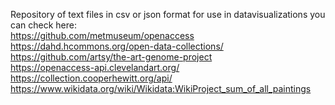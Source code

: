 Repository of text files in csv or json format for use in datavisualizations
you can check here:<br>
https://github.com/metmuseum/openaccess<br>
https://dahd.hcommons.org/open-data-collections/<br>
https://github.com/artsy/the-art-genome-project<br>
https://openaccess-api.clevelandart.org/<br>
https://collection.cooperhewitt.org/api/<br>
https://www.wikidata.org/wiki/Wikidata:WikiProject_sum_of_all_paintings<br>
